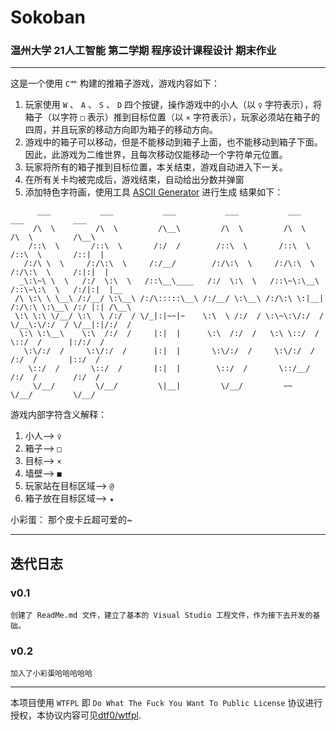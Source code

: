 # Sokoban
### 温州大学 21人工智能 第二学期 程序设计课程设计 期末作业
---
这是一个使用 `C艹` 构建的推箱子游戏，游戏内容如下：
1. 玩家使用 `W` 、 `A` 、 `S` 、 `D` 四个按键，操作游戏中的小人（以 `♀` 字符表示），将箱子（以字符 `□` 表示）推到目标位置（以 `×` 字符表示），玩家必须站在箱子的四周，并且玩家的移动方向即为箱子的移动方向。
2. 游戏中的箱子可以移动，但是不能移动到箱子上面，也不能移动到箱子下面。因此，此游戏为二维世界，且每次移动仅能移动一个字符单元位置。
3. 玩家将所有的箱子推到目标位置，本关结束，游戏自动进入下一关。
4. 在所有关卡均被完成后，游戏结束，自动给出分数并弹窗
5. 添加特色字符画，使用工具 [ASCII Generator](http://www.network-science.de/ascii/) 进行生成
结果如下：
```
      ___           ___           ___           ___           ___           ___           ___     
     /\  \         /\  \         /\__\         /\  \         /\  \         /\  \         /\__\    
    /::\  \       /::\  \       /:/  /        /::\  \       /::\  \       /::\  \       /::|  |   
   /:/\ \  \     /:/\:\  \     /:/__/        /:/\:\  \     /:/\:\  \     /:/\:\  \     /:|:|  |   
  _\:\~\ \  \   /:/  \:\  \   /::\__\____   /:/  \:\  \   /::\~\:\__\   /::\~\:\  \   /:/|:|  |__ 
 /\ \:\ \ \__\ /:/__/ \:\__\ /:/\:::::\__\ /:/__/ \:\__\ /:/\:\ \:|__| /:/\:\ \:\__\ /:/ |:| /\__\
 \:\ \:\ \/__/ \:\  \ /:/  / \/_|:|~~|~    \:\  \ /:/  / \:\~\:\/:/  / \/__\:\/:/  / \/__|:|/:/  /
  \:\ \:\__\    \:\  /:/  /     |:|  |      \:\  /:/  /   \:\ \::/  /       \::/  /      |:/:/  / 
   \:\/:/  /     \:\/:/  /      |:|  |       \:\/:/  /     \:\/:/  /        /:/  /       |::/  /  
    \::/  /       \::/  /       |:|  |        \::/  /       \::/__/        /:/  /        /:/  /   
     \/__/         \/__/         \|__|         \/__/         ~~            \/__/         \/__/    
```

游戏内部字符含义解释：
1. 小人--> `♀`
2. 箱子--> `□`
3. 目标--> `×`
4. 墙壁--> `■`
5. 玩家站在目标区域--> `@`
6. 箱子放在目标区域--> `★`

小彩蛋：
那个皮卡丘超可爱的~

---
## 迭代日志
### v0.1

    创建了 ReadMe.md 文件，建立了基本的 Visual Studio 工程文件，作为接下去开发的基础。
### v0.2

    加入了小彩蛋哈哈哈哈哈
---
本项目使用 `WTFPL` 即 `Do What The Fuck You Want To Public License` 协议进行授权，本协议内容可见[dtf0/wtfpl](https://github.com/dtf0/wtfpl).
